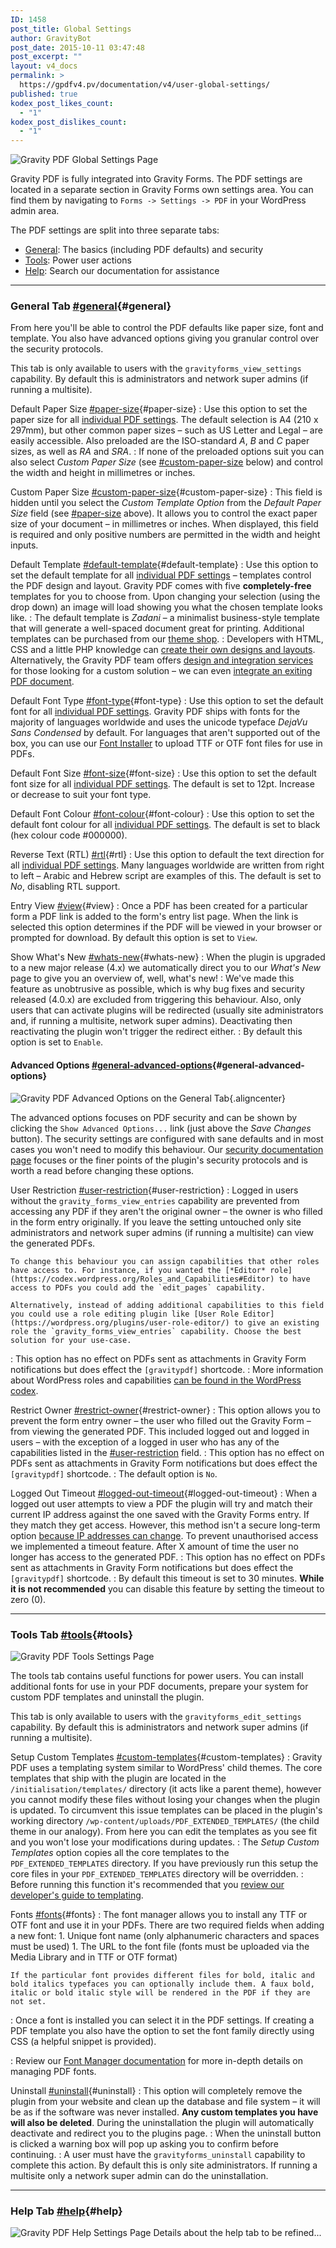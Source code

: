 ```yaml
---
ID: 1458
post_title: Global Settings
author: GravityBot
post_date: 2015-10-11 03:47:48
post_excerpt: ""
layout: v4_docs
permalink: >
  https://gpdfv4.pv/documentation/v4/user-global-settings/
published: true
kodex_post_likes_count:
  - "1"
kodex_post_dislikes_count:
  - "1"
---
```

![Gravity PDF Global Settings Page](https://gpdfv4.pv/app/uploads/2015/10/general-settings.png) 

Gravity PDF is fully integrated into Gravity Forms. The PDF settings are located in a separate section in Gravity Forms own settings area. You can find them by navigating to `Forms -> Settings -> PDF` in your WordPress admin area. 

The PDF settings are split into three separate tabs:

* [General](#general): The basics (including PDF defaults) and security
* [Tools](#tools): Power user actions
* [Help](#help): Search our documentation for assistance

---

### General Tab [#general](#general){#general}

From here you'll be able to control the PDF defaults like paper size, font and template. You also have advanced options giving you granular control over the security protocols. 

This tab is only available to users with the `gravityforms_view_settings` capability. By default this is administrators and network super admins (if running a multisite).

Default Paper Size [#paper-size](#paper-size){#paper-size}
:    Use this option to set the paper size for all [individual PDF settings](https://gpdfv4.pv/v4-docs/user-setup-pdf/). The default selection is A4 (210 x 297mm), but other common paper sizes – such as US Letter and Legal – are easily accessible. Also preloaded are the ISO-standard *A*, *B* and *C* paper sizes, as well as *RA* and *SRA*. 
:    If none of the preloaded options suit you can also select *Custom Paper Size* (see [#custom-paper-size](#custom-paper-size) below) and control the width and height in millimetres or inches.

Custom Paper Size [#custom-paper-size](#custom-paper-size){#custom-paper-size}
:    This field is hidden until you select the *Custom Template Option* from the *Default Paper Size* field (see [#paper-size](#paper-size) above). It allows you to control the exact paper size of your document – in millimetres or inches. When displayed, this field is required and only positive numbers are permitted in the width and height inputs.

Default Template [#default-template](#default-template){#default-template}
:    Use this option to set the default template for all [individual PDF settings](https://gpdfv4.pv/v4-docs/user-setup-pdf/) – templates control the PDF design and layout. Gravity PDF comes with five **completely-free** templates for you to choose from. Upon changing your selection (using the drop down) an image will load showing you what the chosen template looks like.
:    The default template is *Zadani* – a minimalist business-style template that will generate a well-spaced document great for printing. Additional templates can be purchased from our [theme shop](#).
:    Developers with HTML, CSS and a little PHP knowledge can [create their own designs and layouts](#). Alternatively, the Gravity PDF team offers [design and integration services](#) for those looking for a custom solution – we can even [integrate an exiting PDF document](#).

Default Font Type [#font-type](#font-type){#font-type}
:    Use this option to set the default font for all [individual PDF settings](https://gpdfv4.pv/v4-docs/user-setup-pdf/). Gravity PDF ships with fonts for the majority of languages worldwide and uses the unicode typeface *DejaVu Sans Condensed* by default. For languages that aren't supported out of the box, you can use our [Font Installer](#fonts) to upload TTF or OTF font files for use in PDFs.

Default Font Size [#font-size](#font-size){#font-size}
:    Use this option to set the default font size for all [individual PDF settings](https://gpdfv4.pv/v4-docs/user-setup-pdf/). The default is set to 12pt. Increase or decrease to suit your font type.

Default Font Colour [#font-colour](#font-colour){#font-colour}
:    Use this option to set the default font colour for all [individual PDF settings](https://gpdfv4.pv/v4-docs/user-setup-pdf/). The default is set to black (hex colour code #000000).

Reverse Text (RTL) [#rtl](#rtl){#rtl}
:    Use this option to default the text direction for all [individual PDF settings](https://gpdfv4.pv/v4-docs/user-setup-pdf/). Many languages worldwide are written from right to left – Arabic and Hebrew script are examples of this. The default is set to *No*, disabling RTL support.

Entry View [#view](#view){#view}
:    Once a PDF has been created for a particular form a PDF link is added to the form's entry list page. When the link is selected this option determines if the PDF will be viewed in your browser or prompted for download. By default this option is set to `View`.

Show What's New [#whats-new](#whats-new){#whats-new}
:    When the plugin is upgraded to a new major release (4.x) we automatically direct you to our *What's New* page to give you an overview of, well, what's new! 
:    We've made this feature as unobtrusive as possible, which is why bug fixes and security released (4.0.x) are excluded from triggering this behaviour. Also, only users that can activate plugins will be redirected (usually site administrators and, if running a multisite, network super admins). Deactivating then reactivating the plugin won't trigger the redirect either. 
:    By default this option is set to `Enable`.

#### Advanced Options [#general-advanced-options](#general-advanced-options){#general-advanced-options}

![Gravity PDF Advanced Options on the General Tab](https://gpdfv4.pv/app/uploads/2015/10/security-settings.png){.aligncenter}

The advanced options focuses on PDF security and can be shown by clicking the `Show Advanced Options...` link (just above the *Save Changes* button). The security settings are configured with sane defaults and in most cases you won't need to modify this behaviour. Our [security documentation page](https://gpdfv4.pv/v4-docs/user-pdf-security/) focuses or the finer points of the plugin's security protocols and is worth a read before changing these options.

User Restriction [#user-restriction](#user-restriction){#user-restriction}
:    Logged in users without the `gravity_forms_view_entries` capability are prevented from accessing any PDF if they aren't the original owner – the owner is who filled in the form entry originally. If you leave the setting untouched only site administrators and network super admins (if running a multisite) can view the generated PDFs. 

    To change this behaviour you can assign capabilities that other roles have access to. For instance, if you wanted the [*Editor* role](https://codex.wordpress.org/Roles_and_Capabilities#Editor) to have access to PDFs you could add the `edit_pages` capability. 

    Alternatively, instead of adding additional capabilities to this field you could use a role editing plugin like [User Role Editor](https://wordpress.org/plugins/user-role-editor/) to give an existing role the `gravity_forms_view_entries` capability. Choose the best solution for your use-case.
:    This option has no effect on PDFs sent as attachments in Gravity Form notifications but does effect the `[gravitypdf]` shortcode.
:    More information about WordPress roles and capabilities [can be found in the WordPress codex](https://codex.wordpress.org/Roles_and_Capabilities).

Restrict Owner [#restrict-owner](#restrict-owner){#restrict-owner}
:    This option allows you to prevent the form entry owner – the user who filled out the Gravity Form – from viewing the generated PDF. This included logged out and logged in users – with the exception of a logged in user who has any of the capabilities listed in the [#user-restriction](#user-restriction) field.
:    This option has no effect on PDFs sent as attachments in Gravity Form notifications but does effect the `[gravitypdf]` shortcode.
:    The default option is `No`.

Logged Out Timeout [#logged-out-timeout](#logged-out-timeout){#logged-out-timeout}
:    When a logged out user attempts to view a PDF the plugin will try and match their current IP address against the one saved with the Gravity Forms entry. If they match they get access. However, this method isn't a secure long-term option [because IP addresses can change](http://whatismyipaddress.com/keeps-changing). To prevent unauthorised access we implemented a timeout feature. After X amount of time the user no longer has access to the generated PDF.
:    This option has no effect on PDFs sent as attachments in Gravity Form notifications but does effect the `[gravitypdf]` shortcode.
:    By default this timeout is set to 30 minutes. **While it is not recommended** you can disable this feature by setting the timeout to zero (0).

---

### Tools Tab [#tools](#tools){#tools}

![Gravity PDF Tools Settings Page](https://gpdfv4.pv/app/uploads/2015/10/tools-tab.png) 

The tools tab contains useful functions for power users. You can install additional fonts for use in your PDF documents, prepare your system for custom PDF templates and uninstall the plugin. 

This tab is only available to users with the `gravityforms_edit_settings` capability. By default this is administrators and network super admins (if running a multisite).

Setup Custom Templates [#custom-templates](#custom-templates){#custom-templates}
:    Gravity PDF uses a templating system similar to WordPress' child themes. The core templates that ship with the plugin are located in the `/initialisation/templates/` directory (it acts like a parent theme), however you cannot modify these files without losing your changes when the plugin is updated. To circumvent this issue templates can be placed in the plugin's working directory `/wp-content/uploads/PDF_EXTENDED_TEMPLATES/` (the child theme in our analogy). From here you can edit the templates as you see fit and you won't lose your modifications during updates. 
:    The *Setup Custom Templates* option copies all the core templates to the `PDF_EXTENDED_TEMPLATES` directory. If you have previously run this setup the core files in your `PDF_EXTENDED_TEMPLATES` directory will be overridden. 
:    Before running this function it's recommended that you [review our developer's guide to templating](https://gpdfv4.pv/v4-docs/developer-start-customising/).

Fonts [#fonts](#fonts){#fonts}
:    The font manager allows you to install any TTF or OTF font and use it in your PDFs. There are two required fields when adding a new font:
    1. Unique font name (only alphanumeric characters and spaces must be used)
    1. The URL to the font file (fonts must be uploaded via the Media Library and in TTF or OTF format)

    If the particular font provides different files for bold, italic and bold italics typefaces you can optionally include them. A faux bold, italic or bold italic style will be rendered in the PDF if they are not set. 

:    Once a font is installed you can select it in the PDF settings. If creating a PDF template you also have the option to set the font family directly using CSS (a helpful snippet is provided). 

:    Review our [Font Manager documentation](https://gpdfv4.pv/v4-docs/user-custom-fonts/) for more in-depth details on managing PDF fonts.

Uninstall [#uninstall](#uninstall){#uninstall}
:    This option will completely remove the plugin from your website and clean up the database and file system – it will be as if the software was never installed. **Any custom templates you have will also be deleted**. During the uninstallation the plugin will automatically deactivate and redirect you to the plugins page.
:    When the uninstall button is clicked a warning box will pop up asking you to confirm before continuing.
:    A user must have the `gravityforms_uninstall` capability to complete this action. By default this is only site administrators. If running a multisite only a network super admin can do the uninstallation.

---

### Help Tab [#help](#help){#help}

![Gravity PDF Help Settings Page](https://gpdfv4.pv/app/uploads/2015/10/help-tab.png) Details about the help tab to be refined...

